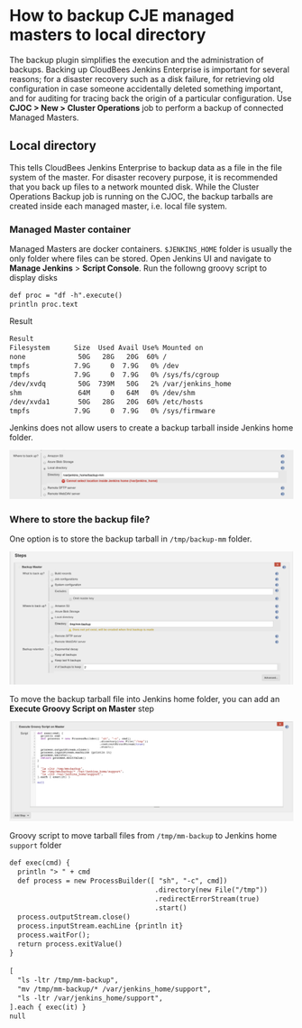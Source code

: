 # How to backup CJE managed masters to local directory

The backup plugin simplifies the execution and the administration of backups. Backing up CloudBees Jenkins Enterprise is important for several reasons; for a disaster recovery such as a disk failure, for retrieving old configuration in case someone accidentally deleted something important, and for auditing for tracing back the origin of a particular configuration. Use **CJOC > New > Cluster Operations** job to perform a backup of connected Managed Masters.

## Local directory

This tells CloudBees Jenkins Enterprise to backup data as a file in the file system of the master. For disaster recovery purpose, it is recommended that you back up files to a network mounted disk. While the Cluster Operations Backup job is running on the CJOC, the backup tarballs are created inside each managed master, i.e. local file system.

### Managed Master container 

Managed Masters are docker containers. `$JENKINS_HOME` folder is usually the only folder where files can be stored.
Open Jenkins UI and navigate to **Manage Jenkins** > **Script Console**. Run the followng groovy script to display disks

```
def proc = "df -h".execute()
println proc.text
```

Result

```
Result
Filesystem      Size  Used Avail Use% Mounted on
none             50G   28G   20G  60% /
tmpfs           7.9G     0  7.9G   0% /dev
tmpfs           7.9G     0  7.9G   0% /sys/fs/cgroup
/dev/xvdq        50G  739M   50G   2% /var/jenkins_home
shm              64M     0   64M   0% /dev/shm
/dev/xvda1       50G   28G   20G  60% /etc/hosts
tmpfs           7.9G     0  7.9G   0% /sys/firmware
```

Jenkins does not allow users to create a backup tarball inside Jenkins home folder.

![](mm0.png)

### Where to store the backup file?

One option is to store the backup tarball in `/tmp/backup-mm` folder.

![](mm2.png)

To move the backup tarball file into Jenkins home folder, you can add an **Execute Groovy Script on Master** step

![](mm3.png)


Groovy script to move tarball files from `/tmp/mm-backup` to Jenkins home `support` folder

```
def exec(cmd) {
  println "> " + cmd
  def process = new ProcessBuilder([ "sh", "-c", cmd])
                                    .directory(new File("/tmp"))
                                    .redirectErrorStream(true) 
                                    .start()
  process.outputStream.close()
  process.inputStream.eachLine {println it}
  process.waitFor();
  return process.exitValue()
}
 
[
  "ls -ltr /tmp/mm-backup",
  "mv /tmp/mm-backup/* /var/jenkins_home/support",
  "ls -ltr /var/jenkins_home/support",  
].each { exec(it) }
null
```
